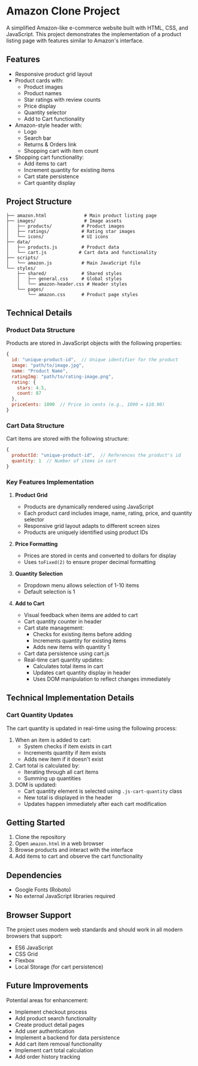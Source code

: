 # Amazon Clone Project

A simplified Amazon-like e-commerce website built with HTML, CSS, and JavaScript. This project demonstrates the implementation of a product listing page with features similar to Amazon's interface.

## Features

- Responsive product grid layout
- Product cards with:
  - Product images
  - Product names
  - Star ratings with review counts
  - Price display
  - Quantity selector
  - Add to Cart functionality
- Amazon-style header with:
  - Logo
  - Search bar
  - Returns & Orders link
  - Shopping cart with item count
- Shopping cart functionality:
  - Add items to cart
  - Increment quantity for existing items
  - Cart state persistence
  - Cart quantity display

## Project Structure

```
├── amazon.html              # Main product listing page
├── images/                  # Image assets
│   ├── products/           # Product images
│   ├── ratings/            # Rating star images
│   └── icons/              # UI icons
├── data/
│   ├── products.js         # Product data
│   └── cart.js            # Cart data and functionality
├── scripts/
│   └── amazon.js           # Main JavaScript file
└── styles/
    ├── shared/             # Shared styles
    │   ├── general.css     # Global styles
    │   └── amazon-header.css # Header styles
    └── pages/
        └── amazon.css      # Product page styles
```

## Technical Details

### Product Data Structure

Products are stored in JavaScript objects with the following properties:

```javascript
{
  id: "unique-product-id",  // Unique identifier for the product
  image: "path/to/image.jpg",
  name: "Product Name",
  ratingImg: "path/to/rating-image.png",
  rating: {
    stars: 4.5,
    count: 87
  },
  priceCents: 1090  // Price in cents (e.g., 1090 = $10.90)
}
```

### Cart Data Structure

Cart items are stored with the following structure:

```javascript
{
  productId: "unique-product-id",  // References the product's id
  quantity: 1  // Number of items in cart
}
```

### Key Features Implementation

1. **Product Grid**

   - Products are dynamically rendered using JavaScript
   - Each product card includes image, name, rating, price, and quantity selector
   - Responsive grid layout adapts to different screen sizes
   - Products are uniquely identified using product IDs

2. **Price Formatting**

   - Prices are stored in cents and converted to dollars for display
   - Uses `toFixed(2)` to ensure proper decimal formatting

3. **Quantity Selection**

   - Dropdown menu allows selection of 1-10 items
   - Default selection is 1

4. **Add to Cart**
   - Visual feedback when items are added to cart
   - Cart quantity counter in header
   - Cart state management:
     - Checks for existing items before adding
     - Increments quantity for existing items
     - Adds new items with quantity 1
   - Cart data persistence using cart.js
   - Real-time cart quantity updates:
     - Calculates total items in cart
     - Updates cart quantity display in header
     - Uses DOM manipulation to reflect changes immediately

## Technical Implementation Details

### Cart Quantity Updates

The cart quantity is updated in real-time using the following process:

1. When an item is added to cart:
   - System checks if item exists in cart
   - Increments quantity if item exists
   - Adds new item if it doesn't exist
2. Cart total is calculated by:
   - Iterating through all cart items
   - Summing up quantities
3. DOM is updated:
   - Cart quantity element is selected using `.js-cart-quantity` class
   - New total is displayed in the header
   - Updates happen immediately after each cart modification

## Getting Started

1. Clone the repository
2. Open `amazon.html` in a web browser
3. Browse products and interact with the interface
4. Add items to cart and observe the cart functionality

## Dependencies

- Google Fonts (Roboto)
- No external JavaScript libraries required

## Browser Support

The project uses modern web standards and should work in all modern browsers that support:

- ES6 JavaScript
- CSS Grid
- Flexbox
- Local Storage (for cart persistence)

## Future Improvements

Potential areas for enhancement:

- Implement checkout process
- Add product search functionality
- Create product detail pages
- Add user authentication
- Implement a backend for data persistence
- Add cart item removal functionality
- Implement cart total calculation
- Add order history tracking
